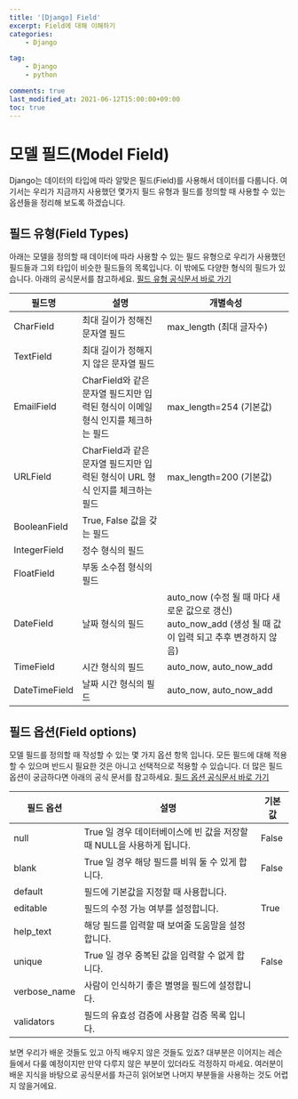 ```yaml
---
title: '[Django] Field'
excerpt: Field에 대해 이해하기
categories:
    - Django

tag:
    - Django
    - python

comments: true
last_modified_at: 2021-06-12T15:00:00+09:00
toc: true
---
```


# 모델 필드(Model Field)

Django는 데이터의 타입에 따라 알맞은 필드(Field)를 사용해서 데이터를 다룹니다. 여기서는 우리가 지금까지 사용했던 몇가지 필드 유형과 필드를 정의할 때 사용할 수 있는 옵션들을 정리해 보도록 하겠습니다.

## 필드 유형(Field Types)

아래는 모델을 정의할 때 데이터에 따라 사용할 수 있는 필드 유형으로 우리가 사용했던 필드들과 그외 타입이 비슷한 필드들의 목록입니다. 이 밖에도 다양한 형식의 필드가 있습니다. 아래의 공식문서를 참고하세요.  [필드 유형 공식문서 바로 가기](https://docs.djangoproject.com/en/2.2/ref/models/fields/#model-field-types)

| 필드명        | 설명                                                         | 개별속성                                                     |
| ------------- | ------------------------------------------------------------ | ------------------------------------------------------------ |
| CharField     | 최대 길이가 정해진 문자열 필드                               | max_length (최대 글자수)                                     |
| TextField     | 최대 길이가 정해지지 않은 문자열 필드                        |                                                              |
| EmailField    | CharField와 같은 문자열 필드지만 입력된 형식이 이메일 형식 인지를 체크하는 필드 | max_length=254 (기본값)                                      |
| URLField      | CharField과 같은 문자열 필드지만 입력된 형식이 URL 형식 인지를 체크하는 필드 | max_length=200 (기본값)                                      |
| BooleanField  | True, False 값을 갖는 필드                                   |                                                              |
| IntegerField  | 정수 형식의 필드                                             |                                                              |
| FloatField    | 부동 소수점 형식의 필드                                      |                                                              |
| DateField     | 날짜 형식의 필드                                             | auto_now (수정 될 때 마다 새로운 값으로 갱신) auto_now_add (생성 될 때 값이 입력 되고 추후 변경하지 않음) |
| TimeField     | 시간 형식의 필드                                             | auto_now, auto_now_add                                       |
| DateTimeField | 날짜 시간 형식의 필드                                        | auto_now, auto_now_add                                       |

## 필드 옵션(Field options)

모델 필드를 정의할 때 작성할 수 있는 몇 가지 옵션 항목 입니다. 모든 필드에 대해 적용할 수 있으며 반드시 필요한 것은 아니고 선택적으로 적용할 수 있습니다. 더 많은 필드 옵션이 궁금하다면 아래의 공식 문서를 참고하세요.  [필드 옵션 공식문서 바로 가기](https://docs.djangoproject.com/en/2.2/ref/models/fields/#field-options)

| 필드 옵션    | 설명                                                         | 기본값 |
| ------------ | ------------------------------------------------------------ | ------ |
| null         | True 일 경우 데이터베이스에 빈 값을 저장할 때 NULL을 사용하게 됩니다. | False  |
| blank        | True 일 경우 해당 필드를 비워 둘 수 있게 합니다.             | False  |
| default      | 필드에 기본값을 지정할 때 사용합니다.                        |        |
| editable     | 필드의 수정 가능 여부를 설정합니다.                          | True   |
| help_text    | 해당 필드를 입력할 때 보여줄 도움말을 설정합니다.            |        |
| unique       | True 일 경우 중복된 값을 입력할 수 없게 합니다.              | False  |
| verbose_name | 사람이 인식하기 좋은 별명을 필드에 설정합니다.               |        |
| validators   | 필드의 유효성 검증에 사용할 검증 목록 입니다.                |        |

보면 우리가 배운 것들도 있고 아직 배우지 않은 것들도 있죠? 대부분은 이어지는 레슨들에서 다룰 예정이지만 만약 다루지 않은 부분이 있더라도 걱정하지 마세요. 여러분이 배운 지식을 바탕으로 공식문서를 차근히 읽어보면 나머지 부분들을 사용하는 것도 어렵지 않을거에요.